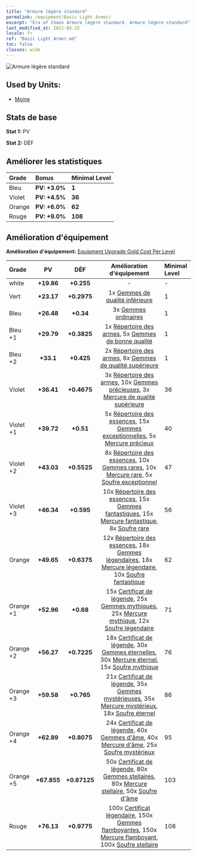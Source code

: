 ```yaml
---
title: "Armure légère standard"
permalink: /equipment/Basic Light Armor/
excerpt: "Era of Chaos Armure légère standard. Armure légère standard"
last_modified_at: 2021-03-25
locale: fr
ref: "Basic Light Armor.md"
toc: false
classes: wide
---
```


  ![Armure légère standard](/images/e/e_1054.png)

## Used by Units:

* [Moine](/fr/units/Monk/) 


## Stats de base
 **Stat 1:** PV

 **Stat 2:** DÉF

## Améliorer les statistiques

  |     Grade    |   Bonus | Minimal Level | 
  |:-------------|:--------|:--------------| 
  | Bleu | **PV: +3.0%** | **1** | 
  | Violet | **PV: +4.5%** | **36** | 
  | Orange | **PV: +6.0%** | **62** | 
  | Rouge | **PV: +9.0%** | **108** | 


## Amélioration d'équipement
 **Amélioration d'équipement:** [Equipment Upgrade Gold Cost Per Level](/equipment/EquipmentUpgradeCostPerLevel/) 

  |          Grade      | PV | DÉF | Amélioration d'équipement | Minimal Level |
  |:--------------------|:---------:|:---------:|:----------------:|:--------------|
  | white | **+19.86** | **+0.255** | - | - |
  | Vert | **+23.17** | **+0.2975** | 1x [Gemmes de qualité inférieure](/fr/Items/mat_4/) | 1 |
  | Bleu | **+26.48** | **+0.34** | 3x [Gemmes ordinaires](/fr/Items/mat_10/) | 1 |
  | Bleu +1 | **+29.79** | **+0.3825** | 1x [Répertoire des armes](/fr/Items/mat_18/), 5x [Gemmes de bonne qualité](/fr/Items/mat_16/) | 1 |
  | Bleu +2 | **+33.1** | **+0.425** | 2x [Répertoire des armes](/fr/Items/mat_25/), 8x [Gemmes de qualité supérieure](/fr/Items/mat_23/) | 1 |
  | Violet | **+36.41** | **+0.4675** | 3x [Répertoire des armes](/fr/Items/mat_32/), 10x [Gemmes précieuses](/fr/Items/mat_30/), 3x [Mercure de qualité supérieure](/fr/Items/mat_21/) | 36 |
  | Violet +1 | **+39.72** | **+0.51** | 5x [Répertoire des essences](/fr/Items/mat_39/), 15x [Gemmes exceptionnelles](/fr/Items/mat_37/), 5x [Mercure précieux](/fr/Items/mat_28/) | 40 |
  | Violet +2 | **+43.03** | **+0.5525** | 8x [Répertoire des essences](/fr/Items/mat_46/), 10x [Gemmes rares](/fr/Items/mat_44/), 10x [Mercure rare](/fr/Items/mat_42/), 5x [Soufre exceptionnel](/fr/Items/mat_36/) | 47 |
  | Violet +3 | **+46.34** | **+0.595** | 10x [Répertoire des essences](/fr/Items/mat_53/), 15x [Gemmes fantastiques](/fr/Items/mat_51/), 15x [Mercure fantastique](/fr/Items/mat_49/), 8x [Soufre rare](/fr/Items/mat_43/) | 56 |
  | Orange | **+49.65** | **+0.6375** | 12x [Répertoire des essences](/fr/Items/mat_60/), 18x [Gemmes légendaires](/fr/Items/mat_58/), 18x [Mercure légendaire](/fr/Items/mat_56/), 10x [Soufre fantastique](/fr/Items/mat_50/) | 62 |
  | Orange +1 | **+52.96** | **+0.68** | 15x [Certificat de légende](/fr/Items/mat_67/), 25x [Gemmes mythiques](/fr/Items/mat_65/), 25x [Mercure mythique](/fr/Items/mat_63/), 12x [Soufre légendaire](/fr/Items/mat_57/) | 71 |
  | Orange +2 | **+56.27** | **+0.7225** | 18x [Certificat de légende](/fr/Items/mat_74/), 30x [Gemmes éternelles](/fr/Items/mat_72/), 30x [Mercure éternel](/fr/Items/mat_70/), 15x [Soufre mythique](/fr/Items/mat_64/) | 76 |
  | Orange +3 | **+59.58** | **+0.765** | 21x [Certificat de légende](/fr/Items/mat_81/), 35x [Gemmes mystérieuses](/fr/Items/mat_79/), 35x [Mercure mystérieux](/fr/Items/mat_77/), 18x [Soufre éternel](/fr/Items/mat_71/) | 86 |
  | Orange +4 | **+62.89** | **+0.8075** | 24x [Certificat de légende](/fr/Items/mat_88/), 40x [Gemmes d'âme](/fr/Items/mat_86/), 40x [Mercure d'âme](/fr/Items/mat_84/), 25x [Soufre mystérieux](/fr/Items/mat_78/) | 95 |
  | Orange +5 | **+67.855** | **+0.87125** | 50x [Certificat de légende](/fr/Items/mat_95/), 80x [Gemmes stellaires](/fr/Items/mat_93/), 80x [Mercure stellaire](/fr/Items/mat_91/), 50x [Soufre d'âme](/fr/Items/mat_85/) | 103 |
  | Rouge | **+76.13** | **+0.9775** | 100x [Certificat légendaire](/fr/Items/mat_102/), 150x [Gemmes flamboyantes](/fr/Items/mat_100/), 150x [Mercure flamboyant](/fr/Items/mat_98/), 100x [Soufre stellaire](/fr/Items/mat_92/) | 108 |

